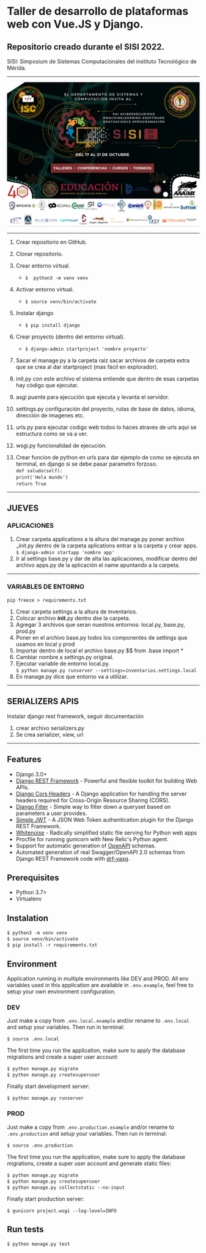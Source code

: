 # Taller de desarrollo de plataformas web con Vue.JS y Django.
## Repositorio creado durante el SISI 2022.

SISI: Simposium de Sistemas Computacionales del instituto Tecnológico de Mérida.

----------------------------------

![sisi2022](sisi22.jpg)

----------------------------------

1. Crear repositorio en GitHub.
2. Clonar repositorio.
3. Crear entorno virtual.
    - `$  python3 -m venv venv`
4. Activar entorno virtual.
    - `$ source venv/bin/activate`
5. Instalar django
    - `$ pip install django`
6. Crear proyecto (dentro del entorno virtual).
    - `$ django-admin startproject 'nombre proyecto'`
7. Sacar el manage.py a la carpeta raíz sacar archivos de carpeta extra que se crea al dar startproject (mas fácil en explorador).

8. init.py con este archivo el sistema entiende que dentro de esas carpetas hay código que ejecutar.
9. asgi puente para ejecución que ejecuta y levanta el servidor.
10. settings.py configuración del proyecto, rutas de base de datos, idioma, dirección de imagenes etc.
11. urls.py para ejecutar codigo web todoo lo haces atraves de urls aqui se estructura como se va a ver.
12. wsgi.py funcionalidad de ejecución.
13. Crear funcion de python en urls para dar ejemplo de como se ejecuta en terminal, en django si se debe pasar parametro forzoso.<br>
    `def saludo(self):` <br>
    `print('Hola mundo')` <br>
    `return True`
------------------------------------------

## JUEVES

### APLICACIONES

1. Crear carpeta applications a la altura del manage.py
poner archivo __init_.py dentro de la carpeta aplications
entrar a la carpeta y crear apps.  
`$ django-admin startapp 'nombre app'`
2. Ir al settings base.py y dar de alta las aplicaciones, modificar dentro del archivo apps.py de la aplicación el name apuntando a la carpeta.
-------------------------------------------
### VARIABLES DE ENTORNO
`pip freeze > requirements.txt` <br>
1. Crear carpeta settings a la altura de inventarios.
2. Colocar archivo __init__.py dentro dse la carpeta.
3. Agregar 3 archivos que seran nuestros entornos: local.py, base.py, prod.py
4. Poner en el archivo base.py todos los componentes de settings que usamos en local y prod
5. Importar dentro de local el archivo base.py $$ from .base import *
6. Cambiar nombre a settings.py original.
7. Ejecutar variable de entorno local.py. <br>
`$ python manage.py runserver --settings=inventarios.settings.local`
8. En manage.py dice que entorno va a utilizar.

------------------------------------------
## SERIALIZERS APIS
Instalar django rest framework, seguir documentación
1. crear archivo serializers.py
2. Se crea serializer, view, url
-----------------------------------------
## Features

- Django 3.0+
- [Django REST Framework](https://www.django-rest-framework.org/) - Powerful and flexible toolkit for building Web APIs.
- [Django Cors Headers](https://pypi.org/project/django-cors-headers/) - A Django application for handling the server headers required for Cross-Origin Resource Sharing (CORS).
- [Django Filter](https://django-filter.readthedocs.io/en/stable/) - Simple way to filter down a queryset based on parameters a user provides.
- [Simple JWT](https://django-rest-framework-simplejwt.readthedocs.io/en/latest/) - A JSON Web Token authentication plugin for the Django REST Framework.
- [Whitenoise](http://whitenoise.evans.io/en/stable/) - Radically simplified static file serving for Python web apps
- Procfile for running gunicorn with New Relic's Python agent.
- Support for automatic generation of [OpenAPI](https://www.openapis.org/) schemas.
- Automated generation of real Swagger/OpenAPI 2.0 schemas from Django REST Framework code with [drf-yasg](https://drf-yasg.readthedocs.io/en/stable/).

## Prerequisites

- Python 3.7>
- Virtualenv
## Instalation

    $ python3 -m venv venv
    $ source venv/bin/activate
    $ pip install -r requirements.txt

## Environment

Application running in multiple environments like DEV and PROD. All env variables used in this application are available in `.env.example`, feel free to setup your own environment configuration.

### DEV

Just make a copy from `.env.local.example` and/or rename to `.env.local` and setup your variables. Then run in terminal:

    $ source .env.local

The first time you run the application, make sure to apply the database migrations and create a super user account:

    $ python manage.py migrate
    $ python manage.py createsuperuser

Finally start development server:

    $ python manage.py runserver

### PROD

Just make a copy from `.env.production.example` and/or rename to `.env.production` and setup your variables. Then run in terminal:

    $ source .env.production

The first time you run the application, make sure to apply the database migrations, create a super user account and generate static files:

    $ python manage.py migrate
    $ python manage.py createsuperuser
    $ python manage.py collectstatic --no-input

Finally start production server:

    $ gunicorn project.wsgi --log-level=INFO

## Run tests

    $ python manage.py test